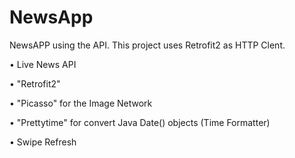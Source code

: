 # NewsApp

NewsAPP using the API. This project uses Retrofit2 as HTTP Clent.

• Live News API

• "Retrofit2"

• "Picasso" for the Image Network

• "Prettytime" for convert Java Date() objects (Time Formatter)

• Swipe Refresh
